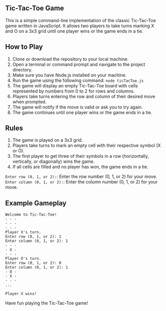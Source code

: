 ## Tic-Tac-Toe Game
This is a simple command-line implementation of the classic Tic-Tac-Toe game written in JavaScript. It allows two players to take turns marking X and O on a 3x3 grid until one player wins or the game ends in a tie.

## How to Play
1. Clone or download the repository to your local machine.
2. Open a terminal or command prompt and navigate to the project directory.
3. Make sure you have Node.js installed on your machine.
4. Run the game using the following command:
   ```node ticTacToe.js```
5. The game will display an empty Tic-Tac-Toe board with cells represented by numbers from 0 to 2 for rows and columns.
6. Players take turns entering the row and column of their desired move when prompted.
7. The game will notify if the move is valid or ask you to try again.
8. The game continues until one player wins or the game ends in a tie.

## Rules
1. The game is played on a 3x3 grid.
2. Players take turns to mark an empty cell with their respective symbol (X or O).
3. The first player to get three of their symbols in a row (horizontally, vertically, or diagonally) wins the game.
4. If all cells are filled and no player has won, the game ends in a tie.

 `Enter row (0, 1, or 2):`: Enter the row number (0, 1, or 2) for your move.
 `Enter column (0, 1, or 2):`: Enter the column number (0, 1, or 2) for your move.

## Example Gameplay

```node
Welcome to Tic-Tac-Toe!
- - -
- - -
- - -
Player X's turn.
Enter row (0, 1, or 2): 1
Enter column (0, 1, or 2): 1
- - -
- X -
- - -
Player O's turn.
Enter row (0, 1, or 2): 0
Enter column (0, 1, or 2): 1
- O -
- X -
- - -
...

Player X wins!
```

Have fun playing the Tic-Tac-Toe game!

